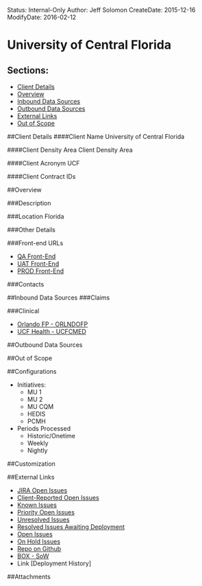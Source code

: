 Status: Internal-Only
Author: Jeff Solomon
CreateDate: 2015-12-16
ModifyDate: 2016-02-12

# University of Central Florida

## Sections:
* [Client Details](#client-details)
* [Overview](#overview)
* [Inbound Data Sources](#inbound-data-sources)
* [Outbound Data Sources](#outbound-data-sources)
* [External Links](#external-links)
* [Out of Scope](#out-of-scope)

##Client Details
####Client Name
University of Central Florida

####Client Density Area
Client Density Area

####Client Acronym
UCF

####Client Contract IDs


##Overview

###Description

###Location
Florida

###Other Details


###Front-end URLs
* [QA Front-End](https://UCFwebtst01.arcadiahosted.local/) 
* [UAT Front-End](https://UCFtest.arcadiaanalytics.com/) 
* [PROD Front-End](https://UCF.arcadiaanalytics.com/)


###Contacts  


##Inbound Data Sources
###Claims

###Clinical
* [Orlando FP - ORLNDOFP](../~Implementations/~Sources/ORLNDOFP/index.html) 
* [UCF Health - UCFCMED](../~Implementations/~Sources/UCFCMED/index.html) 

##Outbound Data Sources


##Out of Scope


##Configurations
* Initiatives:
    * MU 1
    * MU 2
    * MU CQM
    * HEDIS
    * PCMH
* Periods Processed
	* Historic/Onetime
	* Weekly
	* Nightly

 
##Customization 


##External Links

* [JIRA Open Issues](https://jira.arcadiasolutions.com/issues/?jql=labels%20%3D%20UCF)
* [Client-Reported Open Issues](https://jira.arcadiasolutions.com/issues/?jql=%22Impacted%20Data%20Sources%22%20IN%20(UCF)%20AND%20%22Client%20Reported%20Indicator%22%20%3D%20Yes%20AND%20status%20NOT%20IN%20(Closed))
* [Known Issues](https://jira.arcadiasolutions.com/issues/?jql=%22Impacted%20Data%20Sources%22%20IN%20(UCF)%20AND%20resolution%20IN%20(%22Known%20Issue%22))
* [Priority Open Issues](https://jira.arcadiasolutions.com/issues/?jql=%22Impacted%20Data%20Sources%22%20IN%20(UCF)%20AND%20%22Calculated%20Priority%22%20%3C%205%20AND%20status%20NOT%20IN%20(Closed))
* [Unresolved Issues](https://jira.arcadiasolutions.com/issues/?jql=%22Impacted%20Data%20Sources%22%20IN%20(UCF)%20AND%20status%20NOT%20IN%20(Resolved%2C%20Complete%2C%20%22Deploy%20to%20DEV%22%2C%20%22Deploy%20to%20QA%22%2C%20%22Deploy%20to%20UAT%22%2C%20%22Deploy%20to%20PROD%22%2C%20%22Validate%20in%20DEV%22%2C%20%22Validate%20in%20QA%22%2C%20%22Validate%20in%20QA%22%2C%20%22Validate%20in%20UAT%22%2C%20%22Validate%20in%20PROD%22%2C%20Closed))
* [Resolved Issues Awaiting Deployment](https://jira.arcadiasolutions.com/issues/?jql=%22Impacted%20Data%20Sources%22%20IN%20(UCF)%20AND%20status%20IN%20(Resolved%2C%20Complete%2C%20%22Deploy%20to%20DEV%22%2C%20%22Deploy%20to%20QA%22%2C%20%22Deploy%20to%20UAT%22%2C%20%22Deploy%20to%20PROD%22%2C%20%22Validate%20in%20DEV%22%2C%20%22Validate%20in%20QA%22%2C%20%22Validate%20in%20QA%22%2C%20%22Validate%20in%20UAT%22%2C%20%22Validate%20in%20PROD%22))
* [Open Issues](https://jira.arcadiasolutions.com/issues/?jql=%20%22Impacted%20Data%20Sources%22%20IN%20(UCF)%20AND%20status%20NOT%20IN%20(Closed))
* [On Hold Issues](https://jira.arcadiasolutions.com/issues/?jql=%22Impacted%20Data%20Sources%22%20IN%20(UCF)%20AND%20status%20IN%20(%22On%20Hold%22%2C%20%22On%20Hold-External%22%2C%20%22On%20Hold-Internal%22)%20)
* [Repo on Github](https://github.com/arcadia/qdw-UCF) 
* [BOX - SoW](https://arcadia.app.box.com/files/0/f/1570839907/UCF)
* Link [Deployment History]

##Attachments


